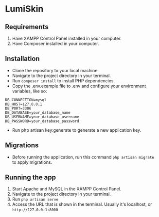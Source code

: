 # LumiSkin

## Requirements

1. Have XAMPP Control Panel installed in your computer.
2. Have Composer installed in your computer.

## Installation
- Clone the repository to your local machine.
- Navigate to the project directory in your terminal.
- Run `composer install` to install PHP dependencies.
- Copy the .env.example file to .env and configure your environment variables, like so:
```
DB_CONNECTION=mysql
DB_HOST=127.0.0.1
DB_PORT=3306
DB_DATABASE=your_database_name
DB_USERNAME=your_database_username
DB_PASSWORD=your_database_password
```
- Run php artisan key:generate to generate a new application key.

## Migrations
- Before running the application, run this command `php artisan migrate` to apply migrations.

## Running the app

1. Start Apache and MySQL in the XAMPP Control Panel.
2. Navigate to the project directory in your terminal.
3. Run `php artisan serve`
4. Access the URL that is shown in the terminal. Usually it's localhost, or `http://127.0.0.1:8000`
